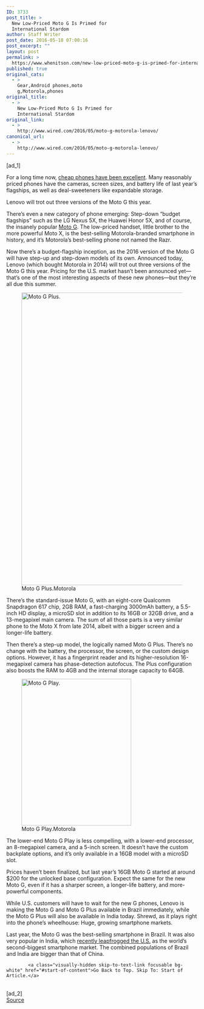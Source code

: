 ```yaml
---
ID: 3733
post_title: >
  New Low-Priced Moto G Is Primed for
  International Stardom
author: Staff Writer
post_date: 2016-05-18 07:00:16
post_excerpt: ""
layout: post
permalink: >
  https://www.whenitson.com/new-low-priced-moto-g-is-primed-for-international-stardom/
published: true
original_cats:
  - >
    Gear,Android phones,moto
    g,Motorola,phones
original_title:
  - >
    New Low-Priced Moto G Is Primed for
    International Stardom
original_link:
  - >
    http://www.wired.com/2016/05/moto-g-motorola-lenovo/
canonical_url:
  - >
    http://www.wired.com/2016/05/moto-g-motorola-lenovo/
---
```

 [ad_1]
<br><div id=""><p>For a long time now, <a href="http://www.wired.com/2014/05/cheap-smartphones/">cheap phones have been excellent</a>. Many reasonably priced phones have the cameras, screen sizes, and battery life of last year’s flagships, as well as deal-sweeteners like expandable storage.</p>
<p data-js="fader" class="pullquote carve fader">
	Lenovo will trot out three versions of the Moto G this year.	<span class="attribution"/>
</p>
There’s even a new category of phone emerging: Step-down “budget flagships” such as the LG Nexus 5X, the Huawei Honor 5X, and of course, the insanely popular <a href="http://motorola-blog.blogspot.com/2016/05/meet-new-moto-g-family-whichever-you.html">Moto G</a>. The low-priced handset, little brother to the more powerful Moto X, is the best-selling Motorola-branded smartphone in history, and it’s Motorola’s best-selling phone not named the Razr.
<p>Now there’s a budget-flagship inception, as the 2016 version of the Moto G will have step-up and step-down models of its own. Announced today, Lenovo (which bought Motorola in 2014) will trot out three versions of the Moto G this year. Pricing for the U.S. market hasn’t been announced yet—that’s one of the most interesting aspects of these new phones—but they’re all due this summer.</p>
<figure attachment_2020936="" class="wp-caption landscape alignnone  relative" data-js="fader"><img src="http://www.whenitson.com/wp-content/uploads/2016/05/New-Low-Priced-Moto-G-Is-Primed-for-International-Stardom.jpg" alt="Moto G Plus." width="1024" height="768" class="size-large wp-image-2020936"/><figcaption class="wp-caption-text link-underline">Moto G Plus.<span class="credit link-underline-sm"><span aria-hidden="true" class="ui ui ui-photo inline-block ui-credit relative opacity-6 marg-r-sm marg-l-sm"/>Motorola</span></figcaption></figure><p>There’s the standard-issue Moto G, with an eight-core Qualcomm Snapdragon 617 chip, 2GB RAM, a fast-charging 3000mAh battery, a 5.5-inch HD display, a microSD slot in addition to its 16GB or 32GB drive, and a 13-megapixel main camera. The sum of all those parts is a very similar phone to the Moto X from late 2014, albeit with a bigger screen and a longer-life battery.</p>
<p>Then there’s a step-up model, the logically named Moto G Plus. There’s no change with the battery, the processor, the screen, or the custom design options. However, it has a fingerprint reader and its higher-resolution 16-megapixel camera has phase-detection autofocus. The Plus configuration also boosts the RAM to 4GB and the internal storage capacity to 64GB.</p>
<p><figure attachment_2020938="" class="carve wp-caption portrait alignnone  relative" data-js="fader"><img src="http://www.whenitson.com/wp-content/uploads/2016/05/1463554816_837_New-Low-Priced-Moto-G-Is-Primed-for-International-Stardom.jpg" alt="Moto G Play." width="289" height="385" class="size-inset-image wp-image-2020938"/><figcaption class="wp-caption-text link-underline">Moto G Play.<span class="credit link-underline-sm"><span aria-hidden="true" class="ui ui ui-photo inline-block ui-credit relative opacity-6 marg-r-sm marg-l-sm"/>Motorola</span></figcaption></figure>The lower-end Moto G Play is less compelling, with a lower-end processor, an 8-megapixel camera, and a 5-inch screen. It doesn’t have the custom backplate options, and it’s only available in a 16GB model with a microSD slot.</p>
<p>Prices haven’t been finalized, but last year’s 16GB Moto G started at around $200 for the unlocked base configuration. Expect the same for the new Moto G, even if it has a sharper screen, a longer-life battery, and more-powerful components.</p>
<p>While U.S. customers will have to wait for the new G phones, Lenovo is making the Moto G and Moto G Plus available in Brazil immediately, while the Moto G Plus will also be available in India today. Shrewd, as it plays right into the phone’s wheelhouse: Huge, growing smartphone markets. </p>
<p>Last year, the Moto G was the best-selling smartphone in Brazil. It was also very popular in India, which <a href="http://qz.com/608005/india-has-overtaken-the-us-to-become-the-worlds-second-largest-smartphone-market/">recently leapfrogged the U.S.</a> as the world’s second-biggest smartphone market. The combined populations of Brazil and India are bigger than that of China.</p>

			<a class="visually-hidden skip-to-text-link focusable bg-white" href="#start-of-content">Go Back to Top. Skip To: Start of Article.</a>

			
</div>
<br>[ad_2]
<br><a href="http://www.wired.com/2016/05/moto-g-motorola-lenovo/">Source </a>